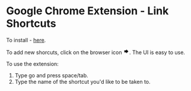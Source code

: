 # Google Chrome Extension - Link Shortcuts

To install - [here](https://chrome.google.com/webstore/detail/link-shortcuts/bceohjonbodagliebplenbfjlapegaei).

To add new shorcuts, click on the browser icon ![icon](icons/icon16.png). The UI is easy to use.

To use the extension:
1. Type go and press space/tab.
2. Type the name of the shortcut you'd like to be taken to.
